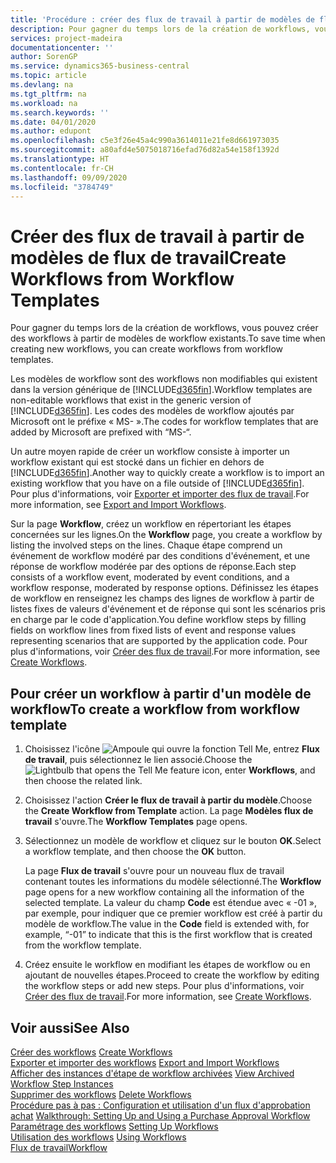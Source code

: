 ```yaml
---
title: 'Procédure : créer des flux de travail à partir de modèles de flux de travail | Microsoft Docs'
description: Pour gagner du temps lors de la création de workflows, vous pouvez créer des workflows à partir de modèles de workflow existants.
services: project-madeira
documentationcenter: ''
author: SorenGP
ms.service: dynamics365-business-central
ms.topic: article
ms.devlang: na
ms.tgt_pltfrm: na
ms.workload: na
ms.search.keywords: ''
ms.date: 04/01/2020
ms.author: edupont
ms.openlocfilehash: c5e3f26e45a4c990a3614011e21fe8d661973035
ms.sourcegitcommit: a80afd4e5075018716efad76d82a54e158f1392d
ms.translationtype: HT
ms.contentlocale: fr-CH
ms.lasthandoff: 09/09/2020
ms.locfileid: "3784749"
---
```

# <a name="create-workflows-from-workflow-templates"></a><span data-ttu-id="889dc-103">Créer des flux de travail à partir de modèles de flux de travail</span><span class="sxs-lookup"><span data-stu-id="889dc-103">Create Workflows from Workflow Templates</span></span>
<span data-ttu-id="889dc-104">Pour gagner du temps lors de la création de workflows, vous pouvez créer des workflows à partir de modèles de workflow existants.</span><span class="sxs-lookup"><span data-stu-id="889dc-104">To save time when creating new workflows, you can create workflows from workflow templates.</span></span>  

 <span data-ttu-id="889dc-105">Les modèles de workflow sont des workflows non modifiables qui existent dans la version générique de [!INCLUDE[d365fin](includes/d365fin_md.md)].</span><span class="sxs-lookup"><span data-stu-id="889dc-105">Workflow templates are non-editable workflows that exist in the generic version of [!INCLUDE[d365fin](includes/d365fin_md.md)].</span></span> <span data-ttu-id="889dc-106">Les codes des modèles de workflow ajoutés par Microsoft ont le préfixe « MS- ».</span><span class="sxs-lookup"><span data-stu-id="889dc-106">The codes for workflow templates that are added by Microsoft are prefixed with “MS-“.</span></span>  

 <span data-ttu-id="889dc-107">Un autre moyen rapide de créer un workflow consiste à importer un workflow existant qui est stocké dans un fichier en dehors de [!INCLUDE[d365fin](includes/d365fin_md.md)].</span><span class="sxs-lookup"><span data-stu-id="889dc-107">Another way to quickly create a workflow is to import an existing workflow that you have on a file outside of [!INCLUDE[d365fin](includes/d365fin_md.md)].</span></span> <span data-ttu-id="889dc-108">Pour plus d'informations, voir [Exporter et importer des flux de travail](across-how-to-export-and-import-workflows.md).</span><span class="sxs-lookup"><span data-stu-id="889dc-108">For more information, see [Export and Import Workflows](across-how-to-export-and-import-workflows.md).</span></span>  

<span data-ttu-id="889dc-109">Sur la page **Workflow**, créez un workflow en répertoriant les étapes concernées sur les lignes.</span><span class="sxs-lookup"><span data-stu-id="889dc-109">On the **Workflow** page, you create a workflow by listing the involved steps on the lines.</span></span> <span data-ttu-id="889dc-110">Chaque étape comprend un événement de workflow modéré par des conditions d'événement, et une réponse de workflow modérée par des options de réponse.</span><span class="sxs-lookup"><span data-stu-id="889dc-110">Each step consists of a workflow event, moderated by event conditions, and a workflow response, moderated by response options.</span></span> <span data-ttu-id="889dc-111">Définissez les étapes de workflow en renseignez les champs des lignes de workflow à partir de listes fixes de valeurs d'événement et de réponse qui sont les scénarios pris en charge par le code d'application.</span><span class="sxs-lookup"><span data-stu-id="889dc-111">You define workflow steps by filling fields on workflow lines from fixed lists of event and response values representing scenarios that are supported by the application code.</span></span> <span data-ttu-id="889dc-112">Pour plus d'informations, voir [Créer des flux de travail](across-how-to-create-workflows.md).</span><span class="sxs-lookup"><span data-stu-id="889dc-112">For more information, see [Create Workflows](across-how-to-create-workflows.md).</span></span>  

## <a name="to-create-a-workflow-from-workflow-template"></a><span data-ttu-id="889dc-113">Pour créer un workflow à partir d'un modèle de workflow</span><span class="sxs-lookup"><span data-stu-id="889dc-113">To create a workflow from workflow template</span></span>  
1.  <span data-ttu-id="889dc-114">Choisissez l'icône ![Ampoule qui ouvre la fonction Tell Me](media/ui-search/search_small.png "Dites-moi ce que vous voulez faire"), entrez **Flux de travail**, puis sélectionnez le lien associé.</span><span class="sxs-lookup"><span data-stu-id="889dc-114">Choose the ![Lightbulb that opens the Tell Me feature](media/ui-search/search_small.png "Tell me what you want to do") icon, enter **Workflows**, and then choose the related link.</span></span>  
2.  <span data-ttu-id="889dc-115">Choisissez l'action **Créer le flux de travail à partir du modèle**.</span><span class="sxs-lookup"><span data-stu-id="889dc-115">Choose the **Create Workflow from Template** action.</span></span> <span data-ttu-id="889dc-116">La page **Modèles flux de travail** s'ouvre.</span><span class="sxs-lookup"><span data-stu-id="889dc-116">The **Workflow Templates** page opens.</span></span>  
3.  <span data-ttu-id="889dc-117">Sélectionnez un modèle de workflow et cliquez sur le bouton **OK**.</span><span class="sxs-lookup"><span data-stu-id="889dc-117">Select a workflow template, and then choose the **OK** button.</span></span>  

     <span data-ttu-id="889dc-118">La page **Flux de travail** s'ouvre pour un nouveau flux de travail contenant toutes les informations du modèle sélectionné.</span><span class="sxs-lookup"><span data-stu-id="889dc-118">The **Workflow** page opens for a new workflow containing all the information of the selected template.</span></span> <span data-ttu-id="889dc-119">La valeur du champ **Code** est étendue avec « -01 », par exemple, pour indiquer que ce premier workflow est créé à partir du modèle de workflow.</span><span class="sxs-lookup"><span data-stu-id="889dc-119">The value in the **Code** field is extended with, for example, “-01” to indicate that this is the first workflow that is created from the workflow template.</span></span>  
4.  <span data-ttu-id="889dc-120">Créez ensuite le workflow en modifiant les étapes de workflow ou en ajoutant de nouvelles étapes.</span><span class="sxs-lookup"><span data-stu-id="889dc-120">Proceed to create the workflow by editing the workflow steps or add new steps.</span></span> <span data-ttu-id="889dc-121">Pour plus d'informations, voir [Créer des flux de travail](across-how-to-create-workflows.md).</span><span class="sxs-lookup"><span data-stu-id="889dc-121">For more information, see [Create Workflows](across-how-to-create-workflows.md).</span></span>  

## <a name="see-also"></a><span data-ttu-id="889dc-122">Voir aussi</span><span class="sxs-lookup"><span data-stu-id="889dc-122">See Also</span></span>  
 <span data-ttu-id="889dc-123">[Créer des workflows](across-how-to-create-workflows.md) </span><span class="sxs-lookup"><span data-stu-id="889dc-123">[Create Workflows](across-how-to-create-workflows.md) </span></span>  
 <span data-ttu-id="889dc-124">[Exporter et importer des workflows](across-how-to-export-and-import-workflows.md) </span><span class="sxs-lookup"><span data-stu-id="889dc-124">[Export and Import Workflows](across-how-to-export-and-import-workflows.md) </span></span>  
 <span data-ttu-id="889dc-125">[Afficher des instances d'étape de workflow archivées](across-how-to-view-archived-workflow-step-instances.md) </span><span class="sxs-lookup"><span data-stu-id="889dc-125">[View Archived Workflow Step Instances](across-how-to-view-archived-workflow-step-instances.md) </span></span>  
 <span data-ttu-id="889dc-126">[Supprimer des workflows](across-how-to-delete-workflows.md) </span><span class="sxs-lookup"><span data-stu-id="889dc-126">[Delete Workflows](across-how-to-delete-workflows.md) </span></span>  
 <span data-ttu-id="889dc-127">[Procédure pas à pas : Configuration et utilisation d'un flux d'approbation achat](walkthrough-setting-up-and-using-a-purchase-approval-workflow.md) </span><span class="sxs-lookup"><span data-stu-id="889dc-127">[Walkthrough: Setting Up and Using a Purchase Approval Workflow](walkthrough-setting-up-and-using-a-purchase-approval-workflow.md) </span></span>  
 <span data-ttu-id="889dc-128">[Paramétrage des workflows](across-set-up-workflows.md) </span><span class="sxs-lookup"><span data-stu-id="889dc-128">[Setting Up Workflows](across-set-up-workflows.md) </span></span>  
 <span data-ttu-id="889dc-129">[Utilisation des workflows](across-use-workflows.md) </span><span class="sxs-lookup"><span data-stu-id="889dc-129">[Using Workflows](across-use-workflows.md) </span></span>  
 [<span data-ttu-id="889dc-130">Flux de travail</span><span class="sxs-lookup"><span data-stu-id="889dc-130">Workflow</span></span>](across-workflow.md)   
